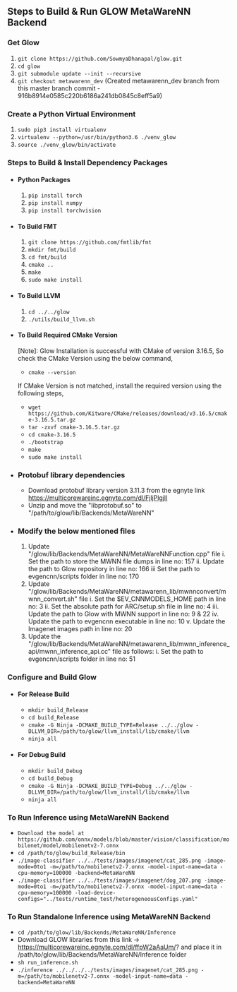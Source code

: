 ## Steps to Build & Run GLOW MetaWareNN Backend
### Get Glow 
1. `git clone https://github.com/SowmyaDhanapal/glow.git`
2. `cd glow`
3. `git submodule update --init --recursive`
4. `git checkout metawarenn_dev` (Created metawarenn_dev branch from this master branch commit - 916b8914e0585c220b6186a241db0845c8eff5a9)

### Create a Python Virtual Environment
1. `sudo pip3 install virtualenv`
2. `virtualenv --python=/usr/bin/python3.6 ./venv_glow`
3.  `source ./venv_glow/bin/activate`

### Steps to Build & Install Dependency Packages
* #### Python Packages
    1. `pip install torch`
    2. `pip install numpy`
    3. `pip install torchvision`

* #### To Build FMT
    1. `git clone https://github.com/fmtlib/fmt`
    2. `mkdir fmt/build`
    3. `cd fmt/build`
    4. `cmake ..`
    5. `make`
    6. `sudo make install`

* #### To Build LLVM
    1. `cd ../../glow`
    2. `./utils/build_llvm.sh`

* #### To Build Required CMake Version
    [Note]: Glow Installation is successful with CMake of version 3.16.5, So check the CMake Version using the below command,
    * `cmake --version`

    If CMake Version is not matched, install the required version using the following steps,
    * `wget https://github.com/Kitware/CMake/releases/download/v3.16.5/cmake-3.16.5.tar.gz`
    * `tar -zxvf cmake-3.16.5.tar.gz`
    * `cd cmake-3.16.5`
    * `./bootstrap`
    * `make`
    * `sudo make install`
    
* ### Protobuf library dependencies
    * Download protobuf library version 3.11.3 from the egnyte link https://multicorewareinc.egnyte.com/dl/FjljPlgjlI
    * Unzip and move the "libprotobuf.so" to "/path/to/glow/lib/Backends/MetaWareNN"

* ### Modify the below mentioned files
    1. Update "/glow/lib/Backends/MetaWareNN/MetaWareNNFunction.cpp" file
        i. Set the path to store the MWNN file dumps in line no: 157
        ii. Update the path to Glow repository in line no: 166
        iii Set the path to evgencnn/scripts folder in line no: 170
    2. Update "/glow/lib/Backends/MetaWareNN/metawarenn_lib/mwnnconvert/mwnn_convert.sh" file
        i. Set the $EV_CNNMODELS_HOME path in line no: 3
        ii. Set the absolute path for ARC/setup.sh file in line no: 4
        iii. Update the path to Glow with MWNN support in line no: 9 & 22
        iv. Update the path to evgencnn executable in line no: 10
        v. Update the Imagenet images path in line no: 20
    3. Update the "/glow/lib/Backends/MetaWareNN/metawarenn_lib/mwnn_inference_api/mwnn_inference_api.cc" file as follows:
        i.  Set the path to evgencnn/scripts folder in line no: 51
### Configure and Build Glow
* #### For Release Build 
    * `mkdir build_Release`
    * `cd build_Release`
    * `cmake -G Ninja -DCMAKE_BUILD_TYPE=Release ../../glow -DLLVM_DIR=/path/to/glow/llvm_install/lib/cmake/llvm`
    * `ninja all`
* #### For Debug Build
    *  `mkdir build_Debug`
    *  `cd build_Debug`
    *  `cmake -G Ninja -DCMAKE_BUILD_TYPE=Debug ../../glow -DLLVM_DIR=/path/to/glow/llvm_install/lib/cmake/llvm`
    *  `ninja all`

### To Run Inference using MetaWareNN Backend
* `Download the model at https://github.com/onnx/models/blob/master/vision/classification/mobilenet/model/mobilenetv2-7.onnx`
* `cd /path/to/glow/build_Release/bin`
* `./image-classifier ../../tests/images/imagenet/cat_285.png -image-mode=0to1 -m=/path/to/mobilenetv2-7.onnx -model-input-name=data -cpu-memory=100000 -backend=MetaWareNN`
* `./image-classifier ../../tests/images/imagenet/dog_207.png -image-mode=0to1 -m=/path/to/mobilenetv2-7.onnx -model-input-name=data -cpu-memory=100000 -load-device-configs="../tests/runtime_test/heterogeneousConfigs.yaml"`

### To Run Standalone Inference using MetaWareNN Backend
* `cd /path/to/glow/lib/Backends/MetaWareNN/Inference`
* Download GLOW libraries from this link -> https://multicorewareinc.egnyte.com/dl/ffpW2aAaUm/? and place it in /path/to/glow/lib/Backends/MetaWareNN/Inference folder
* `sh run_inference.sh`
* `./inference ../../../../tests/images/imagenet/cat_285.png -m=/path/to/mobilenetv2-7.onnx -model-input-name=data -backend=MetaWareNN`

